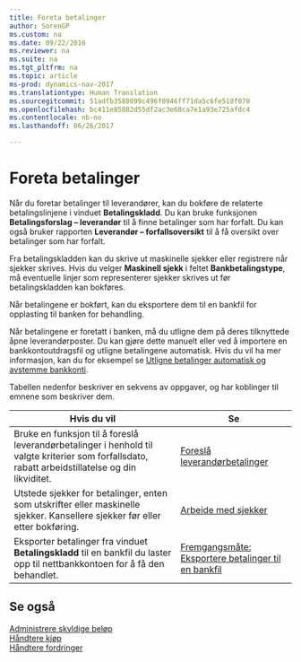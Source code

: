 ```yaml
---
title: Foreta betalinger
author: SorenGP
ms.custom: na
ms.date: 09/22/2016
ms.reviewer: na
ms.suite: na
ms.tgt_pltfrm: na
ms.topic: article
ms-prod: dynamics-nav-2017
ms.translationtype: Human Translation
ms.sourcegitcommit: 51adfb3588099c496f0946ff71da5c6fe518f070
ms.openlocfilehash: bc411e85882d55df2ac3e68ca7e1a93e725afdc4
ms.contentlocale: nb-no
ms.lasthandoff: 06/26/2017

---
```


# <a name="make-payments"></a>Foreta betalinger
Når du foretar betalinger til leverandører, kan du bokføre de relaterte betalingslinjene i vinduet **Betalingskladd**. Du kan bruke funksjonen **Betalingsforslag – leverandør** til å finne betalinger som har forfalt. Du kan også bruker rapporten **Leverandør – forfallsoversikt** til å få oversikt over betalinger som har forfalt.

Fra betalingskladden kan du skrive ut maskinelle sjekker eller registrere når sjekker skrives. Hvis du velger **Maskinell sjekk** i feltet **Bankbetalingstype**, må eventuelle linjer som representerer sjekker skrives ut før betalingskladden kan bokføres.

Når betalingene er bokført, kan du eksportere dem til en bankfil for opplasting til banken for behandling.

Når betalingene er foretatt i banken, må du utligne dem på deres tilknyttede åpne leverandørposter. Du kan gjøre dette manuelt eller ved å importere en bankkontoutdragsfil og utligne betalingene automatisk. Hvis du vil ha mer informasjon, kan du for eksempel se [Utligne betalinger automatisk og avstemme bankkonti](receivables-apply-payments-auto-reconcile-bank-accounts.md).

Tabellen nedenfor beskriver en sekvens av oppgaver, og har koblinger til emnene som beskriver dem.

|Hvis du vil |Se |
|---|----|
|Bruke en funksjon til å foreslå leverandørbetalinger i henhold til valgte kriterier som forfallsdato, rabatt arbeidstillatelse og din likviditet.|[Foreslå leverandørbetalinger](payables-how-suggest-vendor-payments.md)|
|Utstede sjekker for betalinger, enten som utskrifter eller maskinelle sjekker. Kansellere sjekker før eller etter bokføring.|[Arbeide med sjekker](payables-how-work-checks.md)|
|Eksporter betalinger fra vinduet **Betalingskladd** til en bankfil du laster opp til nettbankkontoen for å få den behandlet.|[Fremgangsmåte: Eksportere betalinger til en bankfil](payables-how-export-payments-bank-file.md)|

## <a name="see-also"></a>Se også
[Administrere skyldige beløp](payables-manage-payables.md)  
[Håndtere kjøp](purchasing-manage-purchasing.md)  
[Håndtere fordringer](receivables-manage-receivables.md)

